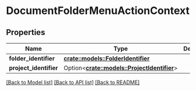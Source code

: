 # DocumentFolderMenuActionContext

## Properties

Name | Type | Description | Notes
------------ | ------------- | ------------- | -------------
**folder_identifier** | [**crate::models::FolderIdentifier**](FolderIdentifier.md) |  | 
**project_identifier** | Option<[**crate::models::ProjectIdentifier**](ProjectIdentifier.md)> |  | [optional]

[[Back to Model list]](../README.md#documentation-for-models) [[Back to API list]](../README.md#documentation-for-api-endpoints) [[Back to README]](../README.md)


